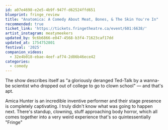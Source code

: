 ```yaml
---
id: a07e4698-e2e5-4b9f-947f-d62524ffd651
blueprint: fringe_review
title: "Anatomica: A Comedy About Meat, Bones, & The Skin You're In"
recommended: true
ticket_link: 'https://tickets.fringetheatre.ca/event/601:6638/'
artist_instagram: meatymeekers
updated_by: 9c6b6866-e047-4568-b3f4-71623caf17dd
updated_at: 1754752801
festival: '2025'
companion_videos:
  - 32e4b018-ebae-4eef-af74-2d86b46ece42
categories:
  - comedy
---
```

The show describes itself as "a gloriously deranged Ted-Talk by a wanna-be scientist who dropped out of college to go to clown school" –– and that's apt.

Amica Hunter is an incredible inventive performer and their stage presence is completely captivating. I truly didn't know what was going to happen next. There's standup, clowning, stuff approaching body horror, which all comes together into a very weird experience that's so quintessentially "Fringe"